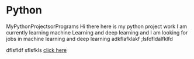 # Python
MyPythonProjectsorPrograms
Hi there here is my python project work I am currently learning machine Learning and deep learning and I am looking 
for jobs in machine learning and deep learning adkflafklakf
;lsfdfldalfklfd

dflsfldf
sflsfkls
<a href="https://www.google.co.in/" rel="nofollow">click here</a>
